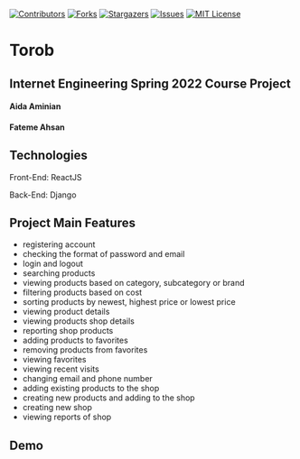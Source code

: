 [![Contributors][contributors-shield]][contributors-url]
[![Forks][forks-shield]][forks-url]
[![Stargazers][stars-shield]][stars-url]
[![Issues][issues-shield]][issues-url]
[![MIT License][license-shield]][license-url]


# Torob
## Internet Engineering Spring 2022 Course Project
#### Aida Aminian

#### Fateme Ahsan

## Technologies
Front-End: ReactJS

Back-End: Django


## Project Main Features


- registering account
- checking the format of password and email
- login and logout
- searching products
- viewing products based on category, subcategory or brand
- filtering products based on cost
- sorting products by newest, highest price or lowest price
- viewing product details
- viewing products shop details
- reporting shop products
- adding products to favorites
- removing products from favorites
- viewing favorites
- viewing recent visits
- changing email and phone number
- adding existing products to the shop
- creating new products and adding to the shop
- creating new shop
- viewing reports of shop



## Demo

<!-- ![Image 1](images/01.png)
![Image 2](images/02.png)
![Image 3](images/03.png)
![Image 4](images/04.png)
![Image 5](images/05.png)
![Image 6](images/06.png) -->

<!-- MARKDOWN LINKS & IMAGES -->
<!-- https://www.markdownguide.org/basic-syntax/#reference-style-links -->
[contributors-shield]: https://img.shields.io/github/contributors/aidaaminian/Torob.svg?style=for-the-badge
[contributors-url]: https://github.com/aidaaminian/Torob/graphs/contributors
[forks-shield]: https://img.shields.io/github/forks/aidaaminian/Torob.svg?style=for-the-badge
[forks-url]: https://github.com/aidaaminian/Torob/network/members
[stars-shield]: https://img.shields.io/github/stars/aidaaminian/Torob.svg?style=for-the-badge
[stars-url]: https://github.com/aidaaminian/Torob/stargazers
[issues-shield]: https://img.shields.io/github/issues/aidaaminian/Torob.svg?style=for-the-badge
[issues-url]: https://github.com/aidaaminian/Torob/issues
[license-shield]: https://img.shields.io/github/license/aidaaminian/Torob.svg?style=for-the-badge
[license-url]: https://github.com/aidaaminian/Torob/blob/master/LICENSE.txt
